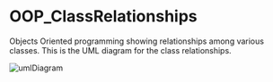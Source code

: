 # OOP_ClassRelationships

Objects Oriented programming showing relationships among various classes.
This is the UML diagram for the class relationships.

![umlDiagram](https://user-images.githubusercontent.com/61124647/133760869-b6a0df72-290d-4e81-a546-6cfe9c556116.jpg)
